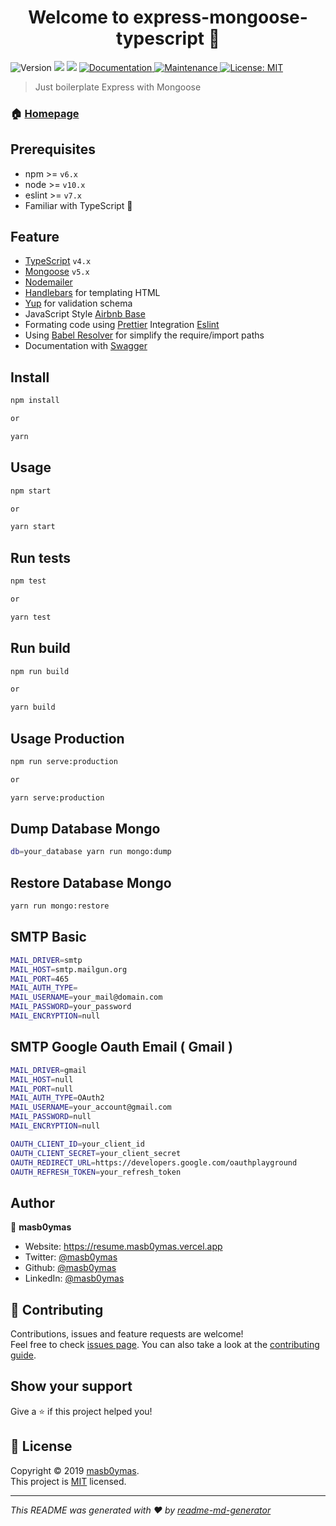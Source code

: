 <h1 align="center">Welcome to express-mongoose-typescript 👋</h1>
<p>
  <img alt="Version" src="https://img.shields.io/badge/version-3.0.0-blue.svg?cacheSeconds=2592000" />
  <img src="https://img.shields.io/badge/npm-%3E%3D6.10.0-blue.svg" />
  <img src="https://img.shields.io/badge/node-%3E%3D10.x-blue.svg" />
  <a href="https://github.com/masb0ymas/express-mongoose-typescript#readme" target="_blank">
    <img alt="Documentation" src="https://img.shields.io/badge/documentation-yes-brightgreen.svg" />
  </a>
  <a href="https://github.com/masb0ymas/express-mongoose-typescript/graphs/commit-activity" target="_blank">
    <img alt="Maintenance" src="https://img.shields.io/badge/Maintained%3F-yes-green.svg" />
  </a>
  <a href="https://github.com/masb0ymas/express-mongoose-typescript/blob/master/LICENSE.md" target="_blank">
    <img alt="License: MIT" src="https://img.shields.io/github/license/masb0ymas/express-mongoose-typescript" />
  </a>
</p>

> Just boilerplate Express with Mongoose

### 🏠 [Homepage](https://github.com/masb0ymas/express-mongoose-typescript)

## Prerequisites

- npm >= `v6.x`
- node >= `v10.x`
- eslint >= `v7.x`
- Familiar with TypeScript 💪

## Feature

- [TypeScript](https://github.com/microsoft/TypeScript) `v4.x`
- [Mongoose](https://github.com/Automattic/mongoose) `v5.x`
- [Nodemailer](https://github.com/nodemailer/nodemailer)
- [Handlebars](https://github.com/wycats/handlebars.js) for templating HTML
- [Yup](https://github.com/jquense/yup) for validation schema
- JavaScript Style [Airbnb Base](https://github.com/airbnb/javascript/tree/master/packages/eslint-config-airbnb-base)
- Formating code using [Prettier](https://github.com/prettier/prettier) Integration [Eslint](https://github.com/prettier/eslint-config-prettier)
- Using [Babel Resolver](https://github.com/tleunen/babel-plugin-module-resolver) for simplify the require/import paths
- Documentation with [Swagger](https://github.com/swagger-api/swagger-ui)

## Install

```sh
npm install

or

yarn
```

## Usage

```sh
npm start

or

yarn start
```

## Run tests

```sh
npm test

or

yarn test
```

## Run build

```sh
npm run build

or

yarn build
```

## Usage Production

```sh
npm run serve:production

or

yarn serve:production
```

## Dump Database Mongo

```sh
db=your_database yarn run mongo:dump
```

## Restore Database Mongo

```sh
yarn run mongo:restore
```

## SMTP Basic

```sh
MAIL_DRIVER=smtp
MAIL_HOST=smtp.mailgun.org
MAIL_PORT=465
MAIL_AUTH_TYPE=
MAIL_USERNAME=your_mail@domain.com
MAIL_PASSWORD=your_password
MAIL_ENCRYPTION=null
```

## SMTP Google Oauth Email ( Gmail )

```sh
MAIL_DRIVER=gmail
MAIL_HOST=null
MAIL_PORT=null
MAIL_AUTH_TYPE=OAuth2
MAIL_USERNAME=your_account@gmail.com
MAIL_PASSWORD=null
MAIL_ENCRYPTION=null

OAUTH_CLIENT_ID=your_client_id
OAUTH_CLIENT_SECRET=your_client_secret
OAUTH_REDIRECT_URL=https://developers.google.com/oauthplayground
OAUTH_REFRESH_TOKEN=your_refresh_token
```

## Author

👤 **masb0ymas**

- Website: https://resume.masb0ymas.vercel.app
- Twitter: [@masb0ymas](https://twitter.com/masb0ymas)
- Github: [@masb0ymas](https://github.com/masb0ymas)
- LinkedIn: [@masb0ymas](https://www.linkedin.com/in/masb0ymas/)

## 🤝 Contributing

Contributions, issues and feature requests are welcome!<br />Feel free to check [issues page](https://github.com/masb0ymas/express-mongoose-typescript/issues). You can also take a look at the [contributing guide](https://github.com/masb0ymas/express-mongoose-typescript/blob/master/CONTRIBUTING.md).

## Show your support

Give a ⭐️ if this project helped you!

## 📝 License

Copyright © 2019 [masb0ymas](https://github.com/masb0ymas).<br />
This project is [MIT](https://github.com/masb0ymas/express-mongoose-typescript/blob/master/LICENSE.md) licensed.

---

_This README was generated with ❤️ by [readme-md-generator](https://github.com/kefranabg/readme-md-generator)_

